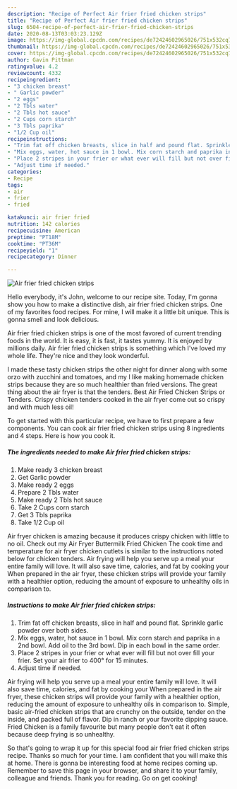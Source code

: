 ```yaml
---
description: "Recipe of Perfect Air frier fried chicken strips"
title: "Recipe of Perfect Air frier fried chicken strips"
slug: 6504-recipe-of-perfect-air-frier-fried-chicken-strips
date: 2020-08-13T03:03:23.129Z
image: https://img-global.cpcdn.com/recipes/de72424602965026/751x532cq70/air-frier-fried-chicken-strips-recipe-main-photo.jpg
thumbnail: https://img-global.cpcdn.com/recipes/de72424602965026/751x532cq70/air-frier-fried-chicken-strips-recipe-main-photo.jpg
cover: https://img-global.cpcdn.com/recipes/de72424602965026/751x532cq70/air-frier-fried-chicken-strips-recipe-main-photo.jpg
author: Gavin Pittman
ratingvalue: 4.2
reviewcount: 4332
recipeingredient:
- "3 chicken breast"
- " Garlic powder"
- "2 eggs"
- "2 Tbls water"
- "2 Tbls hot sauce"
- "2 Cups corn starch"
- "3 Tbls paprika"
- "1/2 Cup oil"
recipeinstructions:
- "Trim fat off chicken breasts, slice in half and pound flat. Sprinkle garlic powder over both sides."
- "Mix eggs, water, hot sauce in 1 bowl. Mix corn starch and paprika in a 2nd bowl. Add oil to the 3rd bowl. Dip in each bowl in the same order."
- "Place 2 stripes in your frier or what ever will fill but not over fill your frier. Set your air frier to 400° for 15 minutes."
- "Adjust time if needed."
categories:
- Recipe
tags:
- air
- frier
- fried

katakunci: air frier fried 
nutrition: 142 calories
recipecuisine: American
preptime: "PT18M"
cooktime: "PT36M"
recipeyield: "1"
recipecategory: Dinner

---
```



![Air frier fried chicken strips](https://img-global.cpcdn.com/recipes/de72424602965026/751x532cq70/air-frier-fried-chicken-strips-recipe-main-photo.jpg)

Hello everybody, it's John, welcome to our recipe site. Today, I'm gonna show you how to make a distinctive dish, air frier fried chicken strips. One of my favorites food recipes. For mine, I will make it a little bit unique. This is gonna smell and look delicious.

Air frier fried chicken strips is one of the most favored of current trending foods in the world. It is easy, it is fast, it tastes yummy. It is enjoyed by millions daily. Air frier fried chicken strips is something which I've loved my whole life. They're nice and they look wonderful.

I made these tasty chicken strips the other night for dinner along with some orzo with zucchini and tomatoes, and my I like making homemade chicken strips because they are so much healthier than fried versions. The great thing about the air fryer is that the tenders. Best Air Fried Chicken Strips or Tenders. Crispy chicken tenders cooked in the air fryer come out so crispy and with much less oil!


To get started with this particular recipe, we have to first prepare a few components. You can cook air frier fried chicken strips using 8 ingredients and 4 steps. Here is how you cook it.

<!--inarticleads1-->

##### The ingredients needed to make Air frier fried chicken strips:

1. Make ready 3 chicken breast
1. Get  Garlic powder
1. Make ready 2 eggs
1. Prepare 2 Tbls water
1. Make ready 2 Tbls hot sauce
1. Take 2 Cups corn starch
1. Get 3 Tbls paprika
1. Take 1/2 Cup oil


Air fryer chicken is amazing because it produces crispy chicken with little to no oil. Check out my Air Fryer Buttermilk Fried Chicken The cook time and temperature for air fryer chicken cutlets is similar to the instructions noted below for chicken tenders. Air frying will help you serve up a meal your entire family will love. It will also save time, calories, and fat by cooking your When prepared in the air fryer, these chicken strips will provide your family with a healthier option, reducing the amount of exposure to unhealthy oils in comparison to. 

<!--inarticleads2-->

##### Instructions to make Air frier fried chicken strips:

1. Trim fat off chicken breasts, slice in half and pound flat. Sprinkle garlic powder over both sides.
1. Mix eggs, water, hot sauce in 1 bowl. Mix corn starch and paprika in a 2nd bowl. Add oil to the 3rd bowl. Dip in each bowl in the same order.
1. Place 2 stripes in your frier or what ever will fill but not over fill your frier. Set your air frier to 400° for 15 minutes.
1. Adjust time if needed.


Air frying will help you serve up a meal your entire family will love. It will also save time, calories, and fat by cooking your When prepared in the air fryer, these chicken strips will provide your family with a healthier option, reducing the amount of exposure to unhealthy oils in comparison to. Simple, basic air-fried chicken strips that are crunchy on the outside, tender on the inside, and packed full of flavor. Dip in ranch or your favorite dipping sauce. Fried Chicken is a family favourite but many people don&#39;t eat it often because deep frying is so unhealthy. 

So that's going to wrap it up for this special food air frier fried chicken strips recipe. Thanks so much for your time. I am confident that you will make this at home. There is gonna be interesting food at home recipes coming up. Remember to save this page in your browser, and share it to your family, colleague and friends. Thank you for reading. Go on get cooking!
